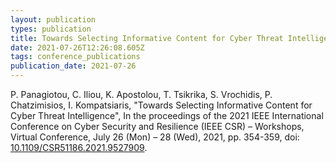 ```yaml
---
layout: publication
types: publication
title: Towards Selecting Informative Content for Cyber Threat Intelligence
date: 2021-07-26T12:26:08.605Z
tags: conference_publications
publication_date: 2021-07-26
---
```

P. Panagiotou, C. Iliou, K. Apostolou, T. Tsikrika, S. Vrochidis, P. Chatzimisios, I. Kompatsiaris, "Towards Selecting Informative Content for Cyber Threat Intelligence", In the proceedings of the 2021 IEEE International Conference on Cyber Security and Resilience (IEEE CSR) – Workshops, Virtual Conference, July 26 (Mon) – 28 (Wed), 2021, pp. 354-359, doi: [10.1109/CSR51186.2021.9527909](https://ieeexplore.ieee.org/document/9527909).

<!--EndFragment-->